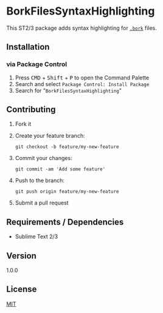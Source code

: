 # BorkFilesSyntaxHighlighting

This ST2/3 package adds syntax highlighting for [`.bork`](https://github.com/mattly/bork) files.

## Installation

### via Package Control

1. Press <kbd>CMD</kbd> + <kbd>Shift</kbd> + <kbd>P</kbd> to open the Command Palette
2. Search and select `Package Control: Install Package`
3. Search for "`BorkFilesSyntaxHighlighting`"

## Contributing

1. Fork it
2. Create your feature branch:

    ```shell
    git checkout -b feature/my-new-feature
    ```

3. Commit your changes:

    ```shell
    git commit -am 'Add some feature'
    ```

4. Push to the branch:

    ```shell
    git push origin feature/my-new-feature
    ```

5. Submit a pull request

## Requirements / Dependencies

* Sublime Text 2/3

## Version

1.0.0

## License

[MIT](LICENSE)
